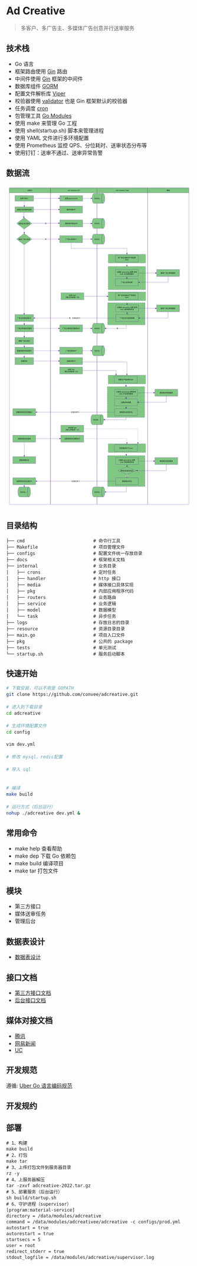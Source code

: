 # Ad Creative

> 多客户、多广告主、多媒体广告创意并行送审服务

## 技术栈

- Go 语言
- 框架路由使用 [Gin](https://github.com/gin-gonic/gin) 路由
- 中间件使用 [Gin](https://github.com/gin-gonic/gin) 框架的中间件
- 数据库组件 [GORM](https://github.com/jinzhu/gorm)
- 配置文件解析库 [Viper](https://github.com/spf13/viper)
- 校验器使用 [validator](https://github.com/go-playground/validator.v10)  也是 Gin 框架默认的校验器
- 任务调度 [cron](https://github.com/robfig/cron)
- 包管理工具 [Go Modules](https://github.com/golang/go/wiki/Modules)
- 使用 make 来管理 Go 工程
- 使用 shell(startup.sh) 脚本来管理进程
- 使用 YAML 文件进行多环境配置
- 使用 Prometheus 监控 QPS、分位耗时、送审状态分布等
- 使用钉钉：送审不通过、送审异常告警

## 数据流
![](./docs/adcreative.png)

## 目录结构

```
├── cmd                          # 命令行工具
├── Makefile                     # 项目管理文件
├── configs                      # 配置文件统一存放目录
├── docs                         # 框架相关文档
├── internal                     # 业务目录
│   ├── crons                    # 定时任务
│   ├── handler                  # http 接口
│   ├── media                    # 媒体接口具体实现
│   ├── pkg                      # 内部应用程序代码
│   ├── routers                  # 业务路由
│   ├── service                  # 业务逻辑
│   ├── model                    # 数据模型
│   └── task                     # 异步任务
├── logs                         # 存放日志的目录
├── resource                     # 资源目录目录
├── main.go                      # 项目入口文件
├── pkg                          # 公共的 package
├── tests                        # 单元测试
└── startup.sh                   # 服务启动脚本
```

## 快速开始

```bash
# 下载安装，可以不用是 GOPATH
git clone https://github.com/convee/adcreative.git

# 进入到下载目录
cd adcreative

# 生成环境配置文件
cd config

vim dev.yml

# 修改 mysql、redis配置

# 导入 sql


# 编译
make build

# 运行方式（后台运行）
nohup ./adcreative dev.yml &

```

## 常用命令

- make help 查看帮助
- make dep 下载 Go 依赖包
- make build 编译项目
- make tar 打包文件

## 模块

- 第三方接口
- 媒体送审任务
- 管理后台

## 数据表设计
- [数据表设计](docs/database.md)

## 接口文档

- [第三方接口文档](docs/openapi.md)
- [后台接口文档](docs/backend.md)

## 媒体对接文档
- [腾讯](https://wiki.adx.qq.com/)
- [网易新闻](http://api.nex.163.com/doc.html)
- [UC](https://tanx-media-systest.taobao.com/debugger/readme)

## 开发规范

遵循: [Uber Go 语言编码规范](https://github.com/uber-go/guide/blob/master/style.md)

## 开发规约

## 部署

```shell
# 1、构建
make build
# 2、打包
make tar 
# 3、上传打包文件到服务器目录
rz -y
# 4、上服务器解压
tar -zxvf adcreative-2022.tar.gz
# 5、部署服务（后台运行）
sh build/startup.sh
# 6、守护进程（supervisor）
[program:material-service]
directory = /data/modules/adcreative
command = /data/modules/adcreativee/adcreative -c configs/prod.yml
autostart = true
autorestart = true
startsecs = 5
user = root
redirect_stderr = true
stdout_logfile = /data/modules/adcreative/supervisor.log

```
